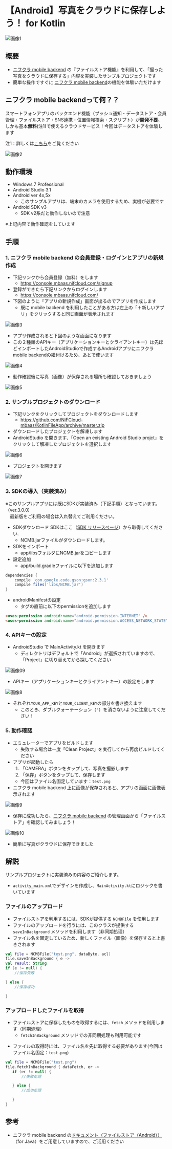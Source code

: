 # 【Android】写真をクラウドに保存しよう！ for Kotlin

![画像1](/readme-img/OverView.png)

## 概要

* [ニフクラ mobile backend](https://mbaas.nifcloud.com/) の『ファイルストア機能』を利用して、「撮った写真をクラウドに保存する」内容を実装したサンプルプロジェクトです
* 簡単な操作ですぐに [ニフクラ mobile backend](https://mbaas.nifcloud.com/)の機能を体験いただけます

## ニフクラ mobile backendって何？？
スマートフォンアプリのバックエンド機能（プッシュ通知・データストア・会員管理・ファイルストア・SNS連携・位置情報検索・スクリプト）が**開発不要**、しかも基本**無料**(注1)で使えるクラウドサービス！今回はデータストアを体験します

注1：詳しくは[こちら](https://mbaas.nifcloud.com/price.htm)をご覧ください

![画像2](/readme-img/SdkTypes.png)

## 動作環境
* Windows 7 Professional
* Android Studio 3.1
* Android ver 4x,5x
  - このサンプルアプリは、端末のカメラを使用するため、実機が必要です
* Android SDK v3
  - SDK v2系だと動作しないので注意

※上記内容で動作確認をしています


## 手順
### 1. ニフクラ mobile backend の会員登録・ログインとアプリの新規作成
* 下記リンクから会員登録（無料）をします
  * https://console.mbaas.nifcloud.com/signup
* 登録ができたら下記リンクからログインします
  * https://console.mbaas.nifcloud.com/
* 下図のように「アプリの新規作成」画面が出るのでアプリを作成します
  * 既に mobile backend を利用したことがある方は左上の「＋新しいアプリ」をクリックすると同じ画面が表示されます

![画像3](/readme-img/mBassNewProject.png)

* アプリ作成されると下図のような画面になります
* この２種類のAPIキー（アプリケーションキーとクライアントキー）は先ほどインポートしたAndroidStudioで作成するAndroidアプリにニフクラ mobile backendの紐付けるため、あとで使います

![画像4](/readme-img/mBassAPIkey.png)

* 動作確認後に写真（画像）が保存される場所も確認しておきましょう

![画像5](/readme-img/mBassData.png)

### 2. サンプルプロジェクトのダウンロード
* 下記リンクをクリックしてプロジェクトをダウンロードします
  * https://github.com/NiFCloud-mbaas/KotlinFileApp/archive/master.zip
* ダウンロードしたプロジェクトを解凍します
* AndroidStudio を開きます、「Open an existing Android Studio projct」をクリックして解凍したプロジェクトを選択します

![画像6](/readme-img/SelectProject.png)

* プロジェクトを開きます

![画像7](/readme-img/ProjectDesign.png)

### 3. SDKの導入（実装済み）

※このサンプルアプリには既にSDKが実装済み（下記手順）となっています。（ver.3.0.0)<br>　最新版をご利用の場合は入れ替えてご利用ください。

* SDKダウンロード
SDKはここ（[SDK リリースページ](https://github.com/NIFCloud-mbaas/ncmb_android/releases)）から取得してください.
  - NCMB.jarファイルがダウンロードします。
* SDKをインポート
  - app/libsフォルダにNCMB.jarをコピーします
* 設定追加
  - app/build.gradleファイルに以下を追加します
```gradle
dependencies {
    compile 'com.google.code.gson:gson:2.3.1'
    compile files('libs/NCMB.jar')
}
```
  - androidManifestの設定
    - <application>タグの直前に以下のpermissionを追加します
```html
<uses-permission android:name="android.permission.INTERNET" />
<uses-permission android:name="android.permission.ACCESS_NETWORK_STATE" />
```

### 4. APIキーの設定

* AndroidStudio で MainActivity.kt を開きます
  * ディレクトリはデフォルトで「Android」が選択されていますので、「Project」に切り替えてから探してください

![画像09](/readme-img/009.png)

* APIキー（アプリケーションキーとクライアントキー）の設定をします

![画像8](/readme-img/AndroidAPIkey.png)

* それぞれ`YOUR_APP_KEY`と`YOUR_CLIENT_KEY`の部分を書き換えます
  * このとき、ダブルクォーテーション（`"`）を消さないように注意してください！

### 5. 動作確認

* エミュレーターでアプリをビルドします
  * 失敗する場合は一度「Clean Project」を実行してから再度ビルドしてください
* アプリが起動したら
  1. 「CAMERA」ボタンをタップして、写真を撮影します
  2. 「保存」ボタンをタップして、保存します
    - 今回はファイル名固定しています：`test.png`
* ニフクラ mobile backend 上に画像が保存されると、アプリの画面に画像表示されます

![画像9](/readme-img/AndroidCamera.png)

* 保存に成功したら、[ニフクラ mobile backend](https://mbaas.nifcloud.com/) の管理画面から「ファイルストア」を確認してみましょう！

![画像10](/readme-img/mBassFileStore.png)

* 簡単に写真がクラウドに保存できました

## 解説
サンプルプロジェクトに実装済みの内容のご紹介します。

* `activity_main.xml`でデザインを作成し、`MainActivity.kt`にロジックを書いています

### ファイルのアップロード

* ファイルストアを利用するには、SDKが提供する `NCMBFile` を使用します
* ファイルのアップロードを行うには、このクラスが提供する `saveInBackground` メソッドを利用します（非同期処理）
* ファイル名を固定しているため、新しくファイル（画像）を保存すると上書きされます

```Kotlin
val file = NCMBFile("test.png", dataByte, acl)
file.saveInBackground { e ->
val result: String
if (e != null) {
    //保存失敗

} else {
    //保存成功

}
```

### アップロードしたファイルを取得

* ファイルストアに保存したものを取得するには、`fetch` メソッドを利用します（同期処理）
  - `fetchInBackground` メソッドでの非同期処理も利用可能です
 - ファイルの取得時には、ファイル名を先に取得する必要があります(今回はファイル名固定：`test.png`)

```kotlin
val file = NCMBFile("test.png")
file.fetchInBackground { dataFetch, er ->
   if (er != null) {
       //失敗処理

   } else {
       //成功処理

   }
}
```

## 参考
* ニフクラ mobile backend の[ドキュメント（ファイルストア（Android））](https://mbaas.nifcloud.com/doc/current/filestore/basic_usage_android.html)（for Java）をご用意していますので、ご活用ください
